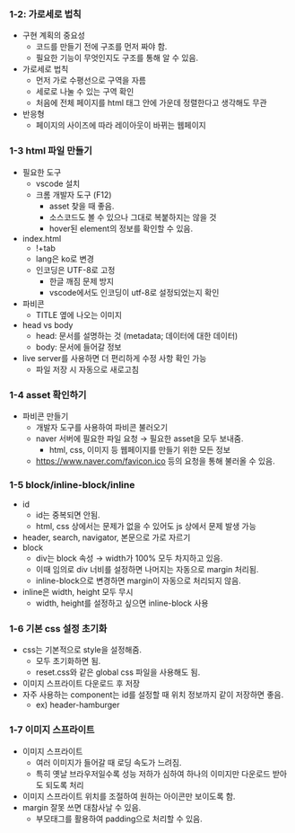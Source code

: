 ### 1-2: 가로세로 법칙

- 구현 계획의 중요성
  - 코드를 만들기 전에 구조를 먼저 짜야 함.
  - 필요한 기능이 무엇인지도 구조를 통해 알 수 있음.
- 가로세로 법칙
  - 먼저 가로 수평선으로 구역을 자름
  - 세로로 나눌 수 있는 구역 확인
  - 처음에 전체 페이지를 html 태그 안에 가운데 정렬한다고 생각해도 무관
- 반응형
  - 페이지의 사이즈에 따라 레이아웃이 바뀌는 웹페이지

### 1-3 html 파일 만들기

- 필요한 도구
  - vscode 설치
  - 크롬 개발자 도구 (F12)
    - asset 찾을 때 좋음.
    - 소스코드도 볼 수 있으나 그대로 복붙하지는 않을 것
    - hover된 element의 정보를 확인할 수 있음.
- index.html
  - !+tab
  - lang은 ko로 변경
  - 인코딩은 UTF-8로 고정
    - 한글 깨짐 문제 방지
    - vscode에서도 인코딩이 utf-8로 설정되었는지 확인
- 파비콘
  - TITLE 옆에 나오는 이미지
- head vs body
  - head: 문서를 설명하는 것 (metadata; 데이터에 대한 데이터)
  - body: 문서에 들어갈 정보
- live server를 사용하면 더 편리하게 수정 사항 확인 가능
  - 파일 저장 시 자동으로 새로고침

### 1-4 asset 확인하기

- 파비콘 만들기
  - 개발자 도구를 사용하여 파비콘 불러오기
  - naver 서버에 필요한 파일 요청 → 필요한 asset을 모두 보내줌.
    - html, css, 이미지 등 웹페이지를 만들기 위한 모든 정보
  - https://www.naver.com/favicon.ico 등의 요청을 통해 불러올 수 있음.

### 1-5 block/inline-block/inline

- id
  - id는 중복되면 안됨.
  - html, css 상에서는 문제가 없을 수 있어도 js 상에서 문제 발생 가능
- header, search, navigator, 본문으로 가로 자르기
- block
  - div는 block 속성 → width가 100% 모두 차지하고 있음.
  - 이때 임의로 div 너비를 설정하면 나머지는 자동으로 margin 처리됨.
  - inline-block으로 변경하면 margin이 자동으로 처리되지 않음.
- inline은 width, height 모두 무시
  - width, height를 설정하고 싶으면 inline-block 사용

### 1-6 기본 css 설정 초기화

- css는 기본적으로 style을 설정해줌.
  - 모두 초기화하면 됨.
  - reset.css와 같은 global css 파일을 사용해도 됨.
- 이미지 스프라이트 다운로드 후 저장
- 자주 사용하는 component는 id를 설정할 때 위치 정보까지 같이 저장하면 좋음.
  - ex) header-hamburger

### 1-7 이미지 스프라이트

- 이미지 스프라이트
  - 여러 이미지가 들어갈 때 로딩 속도가 느려짐.
  - 특히 옛날 브라우저일수록 성능 저하가 심하여 하나의 이미지만 다운로드 받아도 되도록 처리
- 이미지 스프라이트 위치를 조절하여 원하는 아이콘만 보이도록 함.
- margin 잘못 쓰면 대참사날 수 있음.
  - 부모태그를 활용하여 padding으로 처리할 수 있음.
